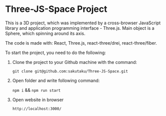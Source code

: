 # Three-JS-Space Project

This is a 3D project, which was implemented by a cross-browser JavaScript library and application programming interface - Three.js. Main object is a Sphere, which 
spinning around its axis.

The code is made with: React, Three.js, react-three/drei, react-three/fiber.

To start the project, you need to do the following:

1) Clone the project to your Github machine with the command:
   
   `git clone git@github.com:sakutaku/Three-JS-Space.git`

2) Open folder and write following command:

   `npm i` && `npm run start`

3) Open website in browser
   
   `http://localhost:3000/`
